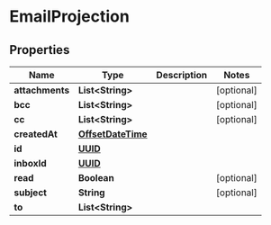 

# EmailProjection

## Properties

Name | Type | Description | Notes
------------ | ------------- | ------------- | -------------
**attachments** | **List&lt;String&gt;** |  |  [optional]
**bcc** | **List&lt;String&gt;** |  |  [optional]
**cc** | **List&lt;String&gt;** |  |  [optional]
**createdAt** | [**OffsetDateTime**](OffsetDateTime.md) |  | 
**id** | [**UUID**](UUID.md) |  | 
**inboxId** | [**UUID**](UUID.md) |  | 
**read** | **Boolean** |  |  [optional]
**subject** | **String** |  |  [optional]
**to** | **List&lt;String&gt;** |  | 



